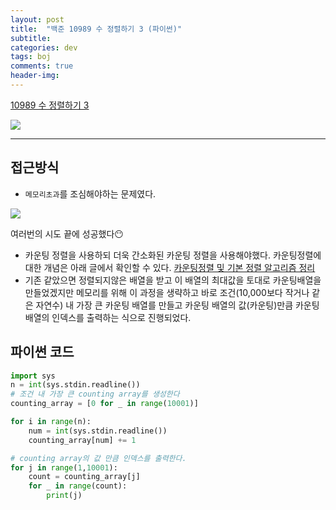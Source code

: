 ```yaml
---
layout: post
title:  "백준 10989 수 정렬하기 3 (파이썬)"
subtitle:   
categories: dev
tags: boj
comments: true
header-img: 
---
```

[10989 수 정렬하기 3](https://www.acmicpc.net/problem/10989)   
    
<img src="https://ataraxiady.github.io/assets/img/dev/boj/10989_1.PNG">

---
## 접근방식
- `메모리초과`를 조심해야하는 문제였다. 
<img src="https://ataraxiady.github.io/assets/img/dev/boj/10989_2.PNG">  

여러번의 시도 끝에 성공했다😶  
- 카운팅 정렬을 사용하되 더욱 간소화된 카운팅 정렬을 사용해야했다. 카운팅정렬에 대한 개념은 아래 글에서 확인할 수 있다.
[카운팅정렬 및 기본 정렬 알고리즘 정리](https://ataraxiady.github.io/dev/2021/03/12/dev-algorithm-sortingalgorithm/)
- 기존 같았으면 정렬되지않은 배열을 받고 이 배열의 최대값을 토대로 카운팅배열을 만들었겠지만 메모리를 위해 이 과정을 생략하고 바로 조건(10,000보다 작거나 같은 자연수) 내 가장 큰 카운팅 배열를 만들고 카운팅 배열의 값(카운팅)만큼 카운팅 배열의 인덱스를 출력하는 식으로 진행되었다.  


## 파이썬 코드
```python
import sys
n = int(sys.stdin.readline())
# 조건 내 가장 큰 counting array를 생성한다
counting_array = [0 for _ in range(10001)]

for i in range(n):
    num = int(sys.stdin.readline())
    counting_array[num] += 1

# counting array의 값 만큼 인덱스를 출력한다.
for j in range(1,10001):
    count = counting_array[j]
    for _ in range(count):
        print(j)
```

